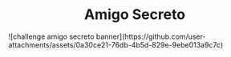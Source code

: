 <h1 align="center"> Amigo Secreto</h1>
![challenge amigo secreto banner](https://github.com/user-attachments/assets/0a30ce21-76db-4b5d-829e-9ebe013a9c7c)
